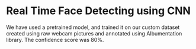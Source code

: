 # Real Time Face Detecting using CNN
 We have used a pretrained model, and trained it on our custom dataset created using raw webcam pictures and annotated using Albumentation library. The confidence score was 80%.

